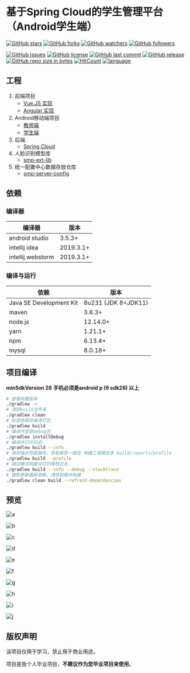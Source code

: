 # 基于Spring Cloud的学生管理平台（Android学生端）

[![GitHub stars](https://img.shields.io/github/stars/itning/smp-android.svg?style=social&label=Stars)](https://github.com/itning/smp-android/stargazers)
[![GitHub forks](https://img.shields.io/github/forks/itning/smp-android.svg?style=social&label=Fork)](https://github.com/itning/smp-android/network/members)
[![GitHub watchers](https://img.shields.io/github/watchers/itning/smp-android.svg?style=social&label=Watch)](https://github.com/itning/smp-android/watchers)
[![GitHub followers](https://img.shields.io/github/followers/itning.svg?style=social&label=Follow)](https://github.com/itning?tab=followers)

[![GitHub issues](https://img.shields.io/github/issues/itning/smp-android.svg)](https://github.com/itning/smp-android/issues)
[![GitHub license](https://img.shields.io/github/license/itning/smp-android.svg)](https://github.com/itning/smp-android/blob/master/LICENSE)
[![GitHub last commit](https://img.shields.io/github/last-commit/itning/smp-android.svg)](https://github.com/itning/smp-android/commits)
[![GitHub release](https://img.shields.io/github/release/itning/smp-android.svg)](https://github.com/itning/smp-android/releases)
[![GitHub repo size in bytes](https://img.shields.io/github/repo-size/itning/smp-android.svg)](https://github.com/itning/smp-android)
[![HitCount](http://hits.dwyl.com/itning/smp-android.svg)](http://hits.dwyl.com/itning/smp-android)
[![language](https://img.shields.io/badge/language-JAVA-green.svg)](https://github.com/itning/smp-android)

## 工程

1. 前端项目
   - [Vue.JS 实现](https://github.com/itning/smp-client)
   - [Angular 实现](https://github.com/itning/smp-client-angular)
2. Android移动端项目
   - [教师端](https://github.com/itning/smp-android-teacher)
   - [学生端](https://github.com/itning/smp-android)
3. 后端
   - [Spring Cloud](https://github.com/itning/smp-server)
4. 人脸识别模型库
   - [smp-ext-lib](https://gitee.com/itning/smp-ext-lib)
5. 统一配置中心数据存放仓库
   - [smp-server-config](https://gitee.com/itning/smp-server-config)

## 依赖

### 编译器

| 编译器            | 版本      |
| ----------------- | --------- |
| android studio    | 3.5.3+    |
| intellij idea     | 2019.3.1+ |
| intellij webstorm | 2019.3.1+ |

### 编译与运行

| 依赖                    | 版本                |
| ----------------------- | ------------------- |
| Java SE Development Kit | 8u231 (JDK 8<JDK11) |
| maven                   | 3.6.3+              |
| node.js                 | 12.14.0+            |
| yarn                    | 1.21.1+             |
| npm                     | 6.13.4+             |
| mysql                   | 8.0.18+             |

## 项目编译

**minSdkVersion 28**
**手机必须是android p (9 sdk28) 以上**

```bash
# 查看构建版本
./gradlew -v
# 清除build文件夹
./gradlew clean
# 检查依赖并编译打包
./gradlew build
# 编译并安装debug包
./gradlew installDebug
# 编译并打印日志
./gradlew build --info
# 译并输出性能报告，性能报告一般在 构建工程根目录 build/reports/profile
./gradlew build --profile
# 调试模式构建并打印堆栈日志
./gradlew build --info --debug --stacktrace
# 强制更新最新依赖，清除构建并构建
./gradlew clean build --refresh-dependencies
```

## 预览

![a](https://raw.githubusercontent.com/itning/smp-android/master/pic/a.jpg)

![b](https://raw.githubusercontent.com/itning/smp-android/master/pic/b.jpg)

![c](https://raw.githubusercontent.com/itning/smp-android/master/pic/c.jpg)

![d](https://raw.githubusercontent.com/itning/smp-android/master/pic/d.jpg)

![e](https://raw.githubusercontent.com/itning/smp-android/master/pic/e.jpg)

![f](https://raw.githubusercontent.com/itning/smp-android/master/pic/f.jpg)

![g](https://raw.githubusercontent.com/itning/smp-android/master/pic/g.jpg)

![h](https://raw.githubusercontent.com/itning/smp-android/master/pic/h.jpg)

![i](https://raw.githubusercontent.com/itning/smp-android/master/pic/i.jpg)

![j](https://raw.githubusercontent.com/itning/smp-android/master/pic/j.jpg)

## 版权声明

该项目仅用于学习，禁止用于商业用途。

项目是我个人毕业项目，**不建议作为您毕业项目来使用**。
